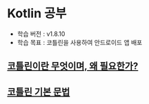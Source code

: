 # Kotlin 공부

- 학습 버전 : v1.8.10
- 학습 목표 : 코틀린을 사용하여 안드로이드 앱 배포

## [코틀린이란 무엇이며, 왜 필요한가?](Kotlin_1.md)

## [코틀린 기본 문법](Kotlin_2.md)
